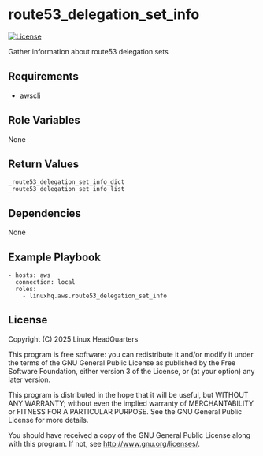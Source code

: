 # route53\_delegation\_set\_info

[![License](https://img.shields.io/badge/license-GPLv3-lightgreen)](https://www.gnu.org/licenses/gpl-3.0.en.html#license-text)

Gather information about route53 delegation sets

## Requirements

* [awscli](https://pypi.org/project/awscli)

## Role Variables

None

## Return Values

    _route53_delegation_set_info_dict
    _route53_delegation_set_info_list

## Dependencies

None

## Example Playbook

    - hosts: aws
      connection: local
      roles:
        - linuxhq.aws.route53_delegation_set_info

## License

Copyright (C) 2025 Linux HeadQuarters

This program is free software: you can redistribute it and/or modify
it under the terms of the GNU General Public License as published by
the Free Software Foundation, either version 3 of the License, or
(at your option) any later version.

This program is distributed in the hope that it will be useful,
but WITHOUT ANY WARRANTY; without even the implied warranty of
MERCHANTABILITY or FITNESS FOR A PARTICULAR PURPOSE. See the
GNU General Public License for more details.

You should have received a copy of the GNU General Public License
along with this program. If not, see <http://www.gnu.org/licenses/>.
